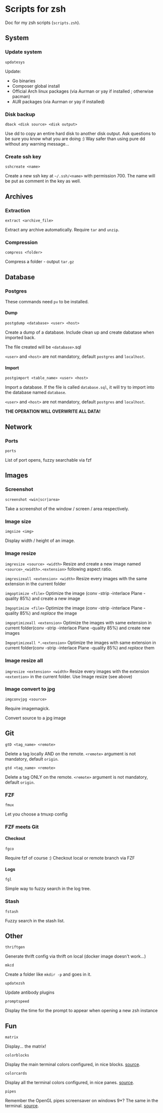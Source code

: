 # Scripts for zsh

Doc for my zsh scripts (`scripts.zsh`).

## System

### Update system

`updatesys`

Update:
* Go binaries
* Composer global install
* Official Arch linux packages (via Aurman or yay if installed ; otherwise pacman)
* AUR packages (via Aurman or yay if installed)

### Disk backup

`dback <disk source> <disk output>`

Use dd to copy an entire hard disk to another disk output. Ask questions to be sure you know what you are doing :)
Way safer than using pure dd without any warning message...

### Create ssh key

`sshcreate <name>`

Create a new ssh key at `~/.ssh/<name>` with permission 700.
The name will be put as comment in the key as well.

## Archives

### Extraction

`extract <archive_file>`

Extract any archive automatically. Require `tar` and `unzip`.

### Compression
`compress <folder>`

Compress a folder - output `tar.gz`

## Database

### Postgres

These commands need `pv` to be installed.

#### Dump
`postgdump <database> <user> <host>`

Create a dump of a database. Include clean up and create dabatase when imported back.

The file created will be `<database>`.sql

`<user>` and `<host>` are not mandatory, default `postgres` and `localhost`.

#### Import 
`postgimport <table_name> <user> <host>`

Import a database. If the file is called `database.sql`, it will try to import into the database named `database`.

`<user>` and `<host>` are not mandatory, default `postgres` and `localhost`.

**THE OPERATION WILL OVERWRITE ALL DATA!**

## Network

### Ports

`ports`

List of port opens, fuzzy searchable via fzf

## Images

### Screenshot 

`screenshot <win|scr|area>`

Take a screenshot of the window / screen / area respectively.

### Image size

`imgsize <img>`

Display width / height of an image.

### Image resize 

`imgresize <source> <width>`
Resize and create a new image named `<source>_<width>.<extension>` following aspect ratio.

`imgresizeall <extension> <width>`
Resize every images with the same extension in the current folder

`imgoptimize <file>`
Optimize the image (conv -strip -interlace Plane -quality 85%) and create a new image

`Imgoptimize <file>`
Optimize the image (conv -strip -interlace Plane -quality 85%) and *replace* the image

`imgoptimizeall <extension>`
Optimize the images with same extension in current folder(conv -strip -interlace Plane -quality 85%) and create new images

`Imgoptimizeall *.<extension>`
Optimize the images with same extension in current folder(conv -strip -interlace Plane -quality 85%) and *replace* them


### Image resize all

`imgresize <extension> <width>`
Resize every images with the extension `<extention>` in the current folder.
Use Image resize (see above)

### Image convert to jpg

`imgconvjpg <source>`

Require imagemagick.

Convert source to a jpg image

## Git 

`gtD <tag_name> <remote>`

Delete a tag locally AND on the remote. `<remote>` argument is not mandatory, default `origin`.

`gtd <tag_name> <remote>`

Delete a tag ONLY on the remote. `<remote>` argument is not mandatory, default `origin`.

### FZF 

`fmux`

Let you choose a tmuxp config

### FZF meets Git

#### Checkout 

`fgco`

Require fzf of course :)
Checkout local or remote branch via FZF

#### Logs

`fgl`

Simple way to fuzzy search in the log tree.

### Stash

`fstash`

Fuzzy search in the stash list. 

## Other

`thriftgen`

Generate thrift config via thrift on local (docker image doesn't work...)

`mkcd`

Create a folder like `mkdir -p` and goes in it.

`updatezsh`

Update antibody plugins 

`promptspeed`

Display the time for the prompt to appear when opening a new zsh instance

## Fun

`matrix`

Display... the matrix!

`colorblocks` 

Display the main terminal colors configured, in nice blocks. [source](https://github.com/iiPlasma/dots/blob/master/bin/bin/colorblocks).

`colorcards` 

Display all the terminal colors configured, in nice panes. [source](https://github.com/iiPlasma/dots/blob/master/bin/bin/colorcards).

`pipes` 

Remember the OpenGL pipes screensaver on windows 9*? The same in the terminal. [source](https://github.com/iiPlasma/dots/blob/master/bin/bin/pipes).

